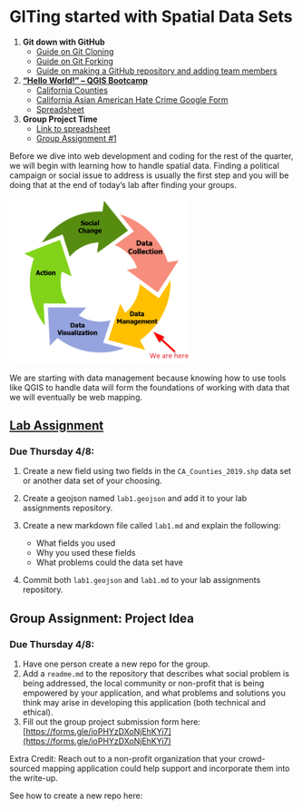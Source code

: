 # GITing started with Spatial Data Sets

1. **Git down with GitHub**
   - [Guide on Git Cloning](../../Guides/git_cloning.md)
   - [Guide on Git Forking](../../Guides/git_forking.md)
   - [Guide on making a GitHub repository and adding team members](../../Guides/git_creating.md)
2. **[“Hello World!” – QGIS Bootcamp](Lab1_2.md)**
   - [California Counties](https://data.edd.ca.gov/Shapefiles/California-Counties/grn2-ffzq)
   - [California Asian American Hate Crime Google Form](https://docs.google.com/forms/d/1kkLiawhn1tljl_m1ty1SKhx1uOLfLndbbV_BAf7v1Vo/edit) 
   - [Spreadsheet](https://docs.google.com/spreadsheets/d/1aZND7CaqvhoeqFeCamnn2jxW9Io7aA05OA5PHmn2sI4/edit?usp=sharing)
3. **Group Project Time**
   - [Link to spreadsheet](https://docs.google.com/spreadsheets/d/1B5QTtB3iDFuOXT3z6kv1Dwr1eNku9AeVAHF55YEZXFs/edit?usp=sharing)
   - [Group Assignment #1](../3_group_project.md)

Before we dive into web development and coding for the rest of the
quarter, we will begin with learning how to handle spatial data. Finding
a political campaign or social issue to address is usually the first
step and you will be doing that at the end of today’s lab after finding
your groups.

<img src="media\image1.png" style="width:3.30233in;height:3.03773in" />

We are starting with data management because knowing how to use tools
like QGIS to handle data will form the foundations of working with data
that we will eventually be web mapping.

## [Lab Assignment](https://github.com/albertkun/21S-ASIAAM-191A-Assignments/tree/main/Week_01)
### Due Thursday 4/8:

1.  Create a new field using two fields in the `CA_Counties_2019.shp` data set or another data set of your choosing.

2. Create a geojson named `lab1.geojson` and add it to your lab assignments repository.

3. Create a new markdown file called `lab1.md` and explain the following:
   -  What fields you used
   -  Why you used these fields
   -  What problems could the data set have
4. Commit both `lab1.geojson` and `lab1.md` to your lab assignments repository.

## Group Assignment: Project Idea
### Due Thursday 4/8:
1. Have one person create a new repo for the group.
2. Add a `readme.md` to the repository that describes what social problem is being addressed, the local community or non-profit that is being empowered by your application, and what problems and solutions you think may arise in developing this application (both technical and ethical). 
3. Fill out the group project submission form here: [https://forms.gle/ioPHYzDXoNjEhKYi7](https://forms.gle/ioPHYzDXoNjEhKYi7)

Extra Credit: Reach out to a non-profit organization that your crowd-sourced mapping application could help support and incorporate them into the write-up.

See how to create a new repo here:
